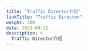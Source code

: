 ```yaml
---
title: "Traffic Director介绍"
linkTitle: "Traffic Director"
weight: 300
date: 2021-09-22
description: >
  Traffic Director介绍
---
```


